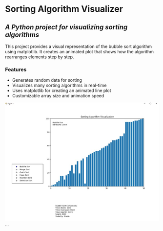 # **Sorting Algorithm Visualizer**

## *A Python project for visualizing sorting algorithms*

This project provides a visual representation of the bubble sort algorithm using matplotlib. It creates an animated plot that shows how the algorithm rearranges elements step by step.

### Features

- Generates random data for sorting
- Visualizes many sorting algorithms in real-time
- Uses matplotlib for creating an animated line plot
- Customizable array size and animation speed

![Visualisation Example](images/visualiser.jpg?raw=true "Sort Algorithm Visualiser")
...
